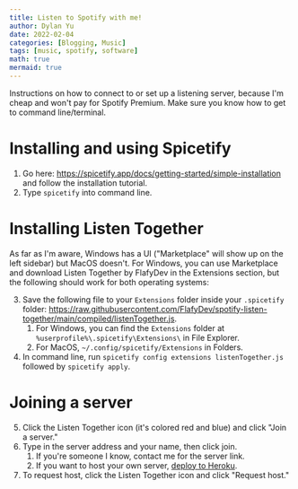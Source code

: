 ```yaml
---
title: Listen to Spotify with me!
author: Dylan Yu
date: 2022-02-04
categories: [Blogging, Music]
tags: [music, spotify, software]
math: true
mermaid: true
---
```


Instructions on how to connect to or set up a listening server, because I'm cheap and won't pay for Spotify Premium. Make sure you know how to get to command line/terminal.

# Installing and using Spicetify
1. Go here: <https://spicetify.app/docs/getting-started/simple-installation> and follow the installation tutorial.
2. Type `spicetify` into command line.

# Installing Listen Together
As far as I'm aware, Windows has a UI ("Marketplace" will show up on the left sidebar) but MacOS doesn't. For Windows, you can use Marketplace and download Listen Together by FlafyDev in the Extensions section, but the following should work for both operating systems:

3. Save the following file to your `Extensions` folder inside your `.spicetify` folder: <https://raw.githubusercontent.com/FlafyDev/spotify-listen-together/main/compiled/listenTogether.js>.
   1. For Windows, you can find the `Extensions` folder at `%userprofile%\.spicetify\Extensions\` in File Explorer.
   2. For MacOS, `~/.config/spicetify/Extensions` in Folders.
4. In command line, run `spicetify config extensions listenTogether.js` followed by `spicetify apply`.

# Joining a server
5. Click the Listen Together icon (it's colored red and blue) and click "Join a server."
6. Type in the server address and your name, then click join.
   1. If you're someone I know, contact me for the server link.
   2. If you want to host your own server, [deploy to Heroku](https://github.com/FlafyDev/spotify-listen-together#creating-a-server).
7. To request host, click the Listen Together icon and click "Request host."